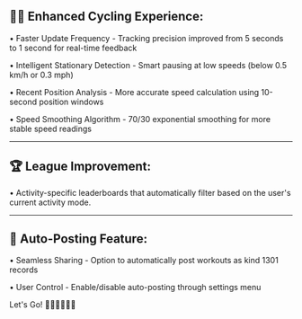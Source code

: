 ## 🚴‍♂️ **Enhanced Cycling Experience**:

• Faster Update Frequency - Tracking precision improved from 5 seconds to 1 second for real-time feedback

• Intelligent Stationary Detection - Smart pausing at low speeds (below 0.5 km/h or 0.3 mph)

• Recent Position Analysis - More accurate speed calculation using 10-second position windows

• Speed Smoothing Algorithm - 70/30 exponential smoothing for more stable speed readings

---
## 🏆 **League Improvement**:

• Activity-specific leaderboards that automatically filter based on the user's current activity mode.


---
## 🔄 **Auto-Posting Feature**:

• Seamless Sharing - Option to automatically post workouts as kind 1301 records

• User Control - Enable/disable auto-posting through settings menu

Let's Go! 🏃‍♂️🚴‍♂️🚶‍♀️
